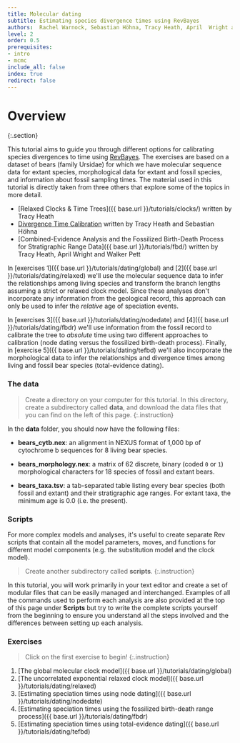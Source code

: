 ```yaml
---
title: Molecular dating
subtitle: Estimating species divergence times using RevBayes
authors:  Rachel Warnock, Sebastian Höhna, Tracy Heath, April  Wright and Walker Pett
level: 2
order: 0.5
prerequisites:
- intro
- mcmc
include_all: false
index: true
redirect: false
---
```


Overview
========
{:.section}

This tutorial aims to guide you through different options for calibrating species divergences to time using [RevBayes](http://revbayes.com). The exercises are based on a dataset of bears (family Ursidae) for which we have molecular sequence data for extant species, morphological data for extant and fossil species, and information about fossil sampling times. The material used in this tutorial is directly taken from three others that explore some of the topics in more detail.

* [Relaxed Clocks & Time Trees]({{ base.url }}/tutorials/clocks/) written by Tracy Heath
* [Divergence Time Calibration](https://github.com/revbayes/revbayes_tutorial/blob/master/tutorial_TeX/RB_DivergenceTime_Calibration_Tutorial/) written by Tracy Heath and Sebastian Höhna
* [Combined-Evidence Analysis and the Fossilized Birth-Death Process for Stratigraphic Range Data]({{ base.url }}/tutorials/fbd/) written by Tracy Heath, April Wright and Walker Pett

In [exercises 1]({{ base.url }}/tutorials/dating/global) and [2]({{ base.url }}/tutorials/dating/relaxed) we'll use the molecular sequence data to infer the relationships among living species and transform the branch lengths assuming a strict or relaxed clock model. Since these analyses don't incorporate any information from the geological record, this approach can only be used to infer the *relative* age of speciation events. 

In [exercises 3]({{ base.url }}/tutorials/dating/nodedate) and [4]({{ base.url }}/tutorials/dating/fbdr) we'll use information from the fossil record to calibrate the tree to *absolute* time using two different approaches to calibration (node dating versus the fossilized birth-death process). Finally, in [exercise 5]({{ base.url }}/tutorials/dating/tefbd) we'll also incorporate the morphological data to infer the relationships and divergence times among living and fossil bear species (total-evidence dating).

### The data

>Create a directory on your computer for this tutorial.
>In this directory, create a subdirectory called **data**, and download the data files that you can find on the left of this page.
{:.instruction}

In the **data** folder, you should now have the following files:

-   **bears_cytb.nex**: an alignment in NEXUS format of 1,000 bp of
    cytochrome b sequences for 8 living bear species. 
    
-   **bears_morphology.nex**: a matrix of 62 discrete, binary (coded `0`
    or `1`) morphological characters for 18 species of fossil and
    extant bears.

-   **bears_taxa.tsv**: a tab-separated table listing every bear species
    (both fossil and extant) and their stratigraphic age ranges. For extant taxa, the minimum age is 0.0 (i.e. the present).

### Scripts

For more complex models and analyses, it's useful to create separate Rev scripts that contain all the model parameters, moves, and functions for different model components (e.g. the substitution model and the clock model).

>Create another subdirectory called **scripts**.
{:.instruction}

In this tutorial, you will work primarily in your text editor and create a set of modular files that can be easily managed and interchanged. Examples of all the commands used to perform each analysis are also provided at the top of this page under **Scripts** but try to write the complete scripts yourself from the beginning to ensure you understand all the steps involved and the differences between setting up each analysis.

### Exercises

>Click on the first exercise to begin!
{:.instruction}

1. [The global molecular clock model]({{ base.url }}/tutorials/dating/global)
2. [The uncorrelated exponential relaxed clock model]({{ base.url }}/tutorials/dating/relaxed)
3. [Estimating speciation times using node dating]({{ base.url }}/tutorials/dating/nodedate)
4. [Estimating speciation times using the fossilized birth-death range process]({{ base.url }}/tutorials/dating/fbdr)
5. [Estimating speciation times using total-evidence dating]({{ base.url }}/tutorials/dating/tefbd)
